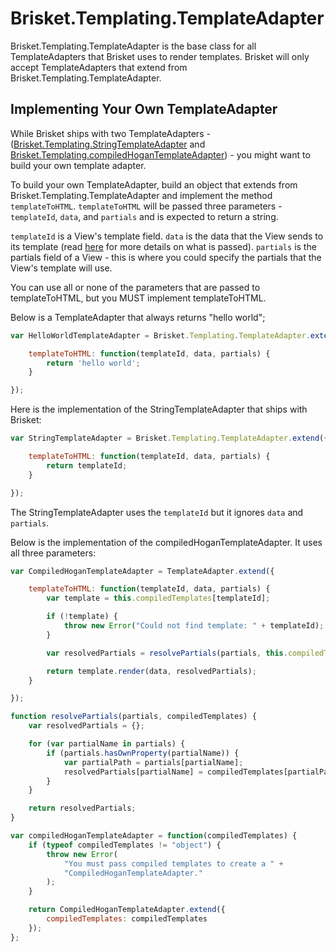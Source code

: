 Brisket.Templating.TemplateAdapter
================================
Brisket.Templating.TemplateAdapter is the base class for all TemplateAdapters that Brisket uses to render templates. Brisket will only accept TemplateAdapters that extend from Brisket.Templating.TemplateAdapter.


## Implementing Your Own TemplateAdapter
While Brisket ships with two TemplateAdapters - ([Brisket.Templating.StringTemplateAdapter](brisket.templating.stringtemplateadapter.md) and [Brisket.Templating.compiledHoganTemplateAdapter](brisket.templating.compiledhogantemplateadapter.md)) - you might want to build your own template adapter.

To build your own TemplateAdapter, build an object that extends from Brisket.Templating.TemplateAdapter and implement the method `templateToHTML`. `templateToHTML` will be passed three parameters - `templateId`, `data`, and `partials` and is expected to return a string.

`templateId` is a View's template field. `data` is the data that the View sends to its template (read [here](brisket.view.md#exposing-data-to-a-template) for more details on what is passed). `partials` is the partials field of a View - this is where you could specify the partials that the View's template will use.

You can use all or none of the parameters that are passed to templateToHTML, but you MUST implement templateToHTML.

Below is a TemplateAdapter that always returns "hello world";

```js
var HelloWorldTemplateAdapter = Brisket.Templating.TemplateAdapter.extend({

    templateToHTML: function(templateId, data, partials) {
        return 'hello world';
    }

});
```

Here is the implementation of the StringTemplateAdapter that ships with Brisket:

```js
var StringTemplateAdapter = Brisket.Templating.TemplateAdapter.extend({

    templateToHTML: function(templateId, data, partials) {
        return templateId;
    }

});
```

The StringTemplateAdapter uses the `templateId` but it ignores `data` and `partials`.

Below is the implementation of the compiledHoganTemplateAdapter. It uses all three parameters:

```js
var CompiledHoganTemplateAdapter = TemplateAdapter.extend({

    templateToHTML: function(templateId, data, partials) {
        var template = this.compiledTemplates[templateId];

        if (!template) {
            throw new Error("Could not find template: " + templateId);
        }

        var resolvedPartials = resolvePartials(partials, this.compiledTemplates);

        return template.render(data, resolvedPartials);
    }

});

function resolvePartials(partials, compiledTemplates) {
    var resolvedPartials = {};

    for (var partialName in partials) {
        if (partials.hasOwnProperty(partialName)) {
            var partialPath = partials[partialName];
            resolvedPartials[partialName] = compiledTemplates[partialPath];
        }
    }

    return resolvedPartials;
}

var compiledHoganTemplateAdapter = function(compiledTemplates) {
    if (typeof compiledTemplates != "object") {
        throw new Error(
            "You must pass compiled templates to create a " +
            "CompiledHoganTemplateAdapter."
        );
    }

    return CompiledHoganTemplateAdapter.extend({
        compiledTemplates: compiledTemplates
    });
};
```

